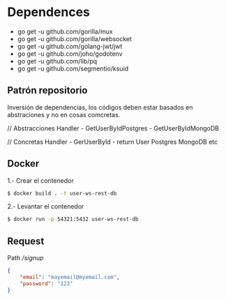 # Dependences

* go get -u github.com/gorilla/mux
* go get -u github.com/gorilla/websocket
* go get -u github.com/golang-jwt/jwt
* go get -u github.com/joho/godotenv
* go get -u github.com/lib/pq
* go get -u github.com/segmentio/ksuid

## Patrón repositorio

Inversión de dependencias, los códigos deben estar basados en abstraciones y no en cosas comcretas.

// Abstracciones
Handler - GetUserByIdPostgres 
        - GetUserByIdMongoDB

// Concretas
Handler - GerUserById - return User
          Postgres
          MongoDB
          etc 

## Docker 

1.- Crear el contenedor 
```bash 
$ docker build . -t user-ws-rest-db 
```

2.- Levantar el contenedor
```bash
$ docker run -p 54321:5432 user-ws-rest-db
```

## Request 

Path */signup*
```json 
{
    "email": "mayemail@myemail.com",
    "password": "123"
}
```
